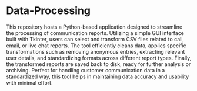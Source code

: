 # Data-Processing
This repository hosts a Python-based application designed to streamline the processing of communication reports. Utilizing a simple GUI interface built with Tkinter, users can select and transform CSV files related to call, email, or live chat reports. The tool efficiently cleans data, applies specific transformations such as removing anonymous entries, extracting relevant user details, and standardizing formats across different report types. Finally, the transformed reports are saved back to disk, ready for further analysis or archiving. Perfect for handling customer communication data in a standardized way, this tool helps in maintaining data accuracy and usability with minimal effort.

